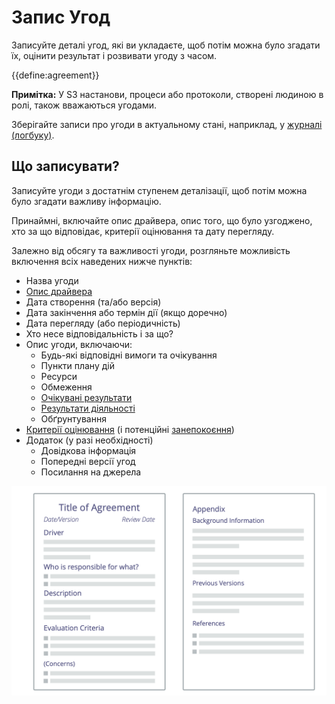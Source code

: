 # Запис Угод

<summary>
Записуйте деталі угод, які ви укладаєте, щоб потім можна було згадати їх, оцінити результат і розвивати угоду з часом.
</summary>

{{define:agreement}}

**Примітка:** У S3 настанови, процеси або протоколи, створені людиною в ролі, також вважаються угодами.

Зберігайте записи про угоди в актуальному стані, наприклад, у [журналі (логбуку)](glossary:logbook).


## Що записувати?

Записуйте угоди з достатнім ступенем деталізації, щоб потім можна було згадати важливу інформацію.

Принаймні, включайте опис драйвера, опис того, що було узгоджено, хто за що відповідає, критерії оцінювання та дату перегляду.

Залежно від обсягу та важливості угоди, розгляньте можливість включення всіх наведених нижче пунктів:

-   Назва угоди
-   [Опис драйвера](section:describe-organizational-drivers)
-   Дата створення (та/або версія)
-   Дата закінчення або термін дії (якщо доречно)
-   Дата перегляду (або періодичність)
-   Хто несе відповідальність і за що?
-   Опис угоди, включаючи:
    -   Будь-які відповідні вимоги та очікування
    -   Пункти плану дій
    -   Ресурси
    -   Обмеження
    -   [Очікувані результати](section:clarify-intended-outcome)
    -   [Результати діяльності](section:describe-deliverables)
    -   Обґрунтування
-   [ Критерії оцінювання](section:evaluation-criteria) (і потенційні [ занепокоєння](glossary:concern))
-   Додаток (у разі необхідності)
    -   Довідкова інформація
    -   Попередні версії угод
    -   Посилання на джерела

![Шаблон угод](img/templates/agreement-template.png)
